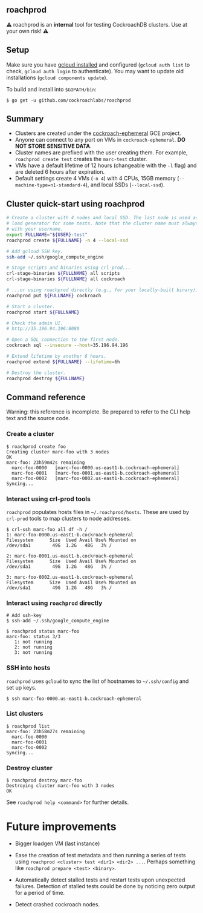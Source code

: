 ## roachprod

⚠️ roachprod is an **internal** tool for testing CockroachDB clusters. Use at
your own risk! ⚠️

## Setup

Make sure you have [gcloud installed] and configured (`gcloud auth list` to
check, `gcloud auth login` to authenticate). You may want to update old
installations (`gcloud components update`).

To build and install into `$GOPATH/bin`:

```
$ go get -u github.com/cockroachlabs/roachprod
```

## Summary

* Clusters are created under the [cockroach-ephemeral] GCE project.
* Anyone can connect to any port on VMs in `cockroach-ephemeral`.
  **DO NOT STORE SENSITIVE DATA**.
* Cluster names are prefixed with the user creating them. For example,
  `roachprod create test` creates the `marc-test` cluster.
* VMs have a default lifetime of 12 hours (changeable with the `-l` flag) and
  are deleted 6 hours after expiration.
* Default settings create 4 VMs (`-n 4`) with 4 CPUs, 15GB memory
  (`--machine-type=n1-standard-4`), and local SSDs (`--local-ssd`).

## Cluster quick-start using roachprod

```bash
# Create a cluster with 4 nodes and local SSD. The last node is used as a
# load generator for some tests. Note that the cluster name must always begin
# with your username.
export FULLNAME="${USER}-test"
roachprod create ${FULLNAME} -n 4 --local-ssd

# Add gcloud SSH key.
ssh-add ~/.ssh/google_compute_engine

# Stage scripts and binaries using crl-prod...
crl-stage-binaries ${FULLNAME} all scripts
crl-stage-binaries ${FULLNAME} all cockroach

# ...or using roachprod directly (e.g., for your locally-built binary).
roachprod put ${FULLNAME} cockroach

# Start a cluster.
roachprod start ${FULLNAME}

# Check the admin UI.
# http://35.196.94.196:8080

# Open a SQL connection to the first node.
cockroach sql --insecure --host=35.196.94.196

# Extend lifetime by another 6 hours.
roachprod extend ${FULLNAME} --lifetime=6h

# Destroy the cluster.
roachprod destroy ${FULLNAME}
```

## Command reference

Warning: this reference is incomplete. Be prepared to refer to the CLI help text
and the source code.

### Create a cluster
```
$ roachprod create foo
Creating cluster marc-foo with 3 nodes
OK
marc-foo: 23h59m42s remaining
  marc-foo-0000   [marc-foo-0000.us-east1-b.cockroach-ephemeral]
  marc-foo-0001   [marc-foo-0001.us-east1-b.cockroach-ephemeral]
  marc-foo-0002   [marc-foo-0002.us-east1-b.cockroach-ephemeral]
Syncing...
```

### Interact using crl-prod tools
`roachprod` populates hosts files in `~/.roachprod/hosts`. These are used by
`crl-prod` tools to map clusters to node addresses.

```
$ crl-ssh marc-foo all df -h /
1: marc-foo-0000.us-east1-b.cockroach-ephemeral
Filesystem      Size  Used Avail Use% Mounted on
/dev/sda1        49G  1.2G   48G   3% /

2: marc-foo-0001.us-east1-b.cockroach-ephemeral
Filesystem      Size  Used Avail Use% Mounted on
/dev/sda1        49G  1.2G   48G   3% /

3: marc-foo-0002.us-east1-b.cockroach-ephemeral
Filesystem      Size  Used Avail Use% Mounted on
/dev/sda1        49G  1.2G   48G   3% /
```

### Interact using `roachprod` directly

```
# Add ssh-key
$ ssh-add ~/.ssh/google_compute_engine

$ roachprod status marc-foo
marc-foo: status 3/3
   1: not running
   2: not running
   3: not running
```

### SSH into hosts
`roachprod` uses `gcloud` to sync the list of hostnames to `~/.ssh/config` and
set up keys.

```
$ ssh marc-foo-0000.us-east1-b.cockroach-ephemeral
```

### List clusters
```
$ roachprod list
marc-foo: 23h58m27s remaining
  marc-foo-0000
  marc-foo-0001
  marc-foo-0002
Syncing...
```

### Destroy cluster
```
$ roachprod destroy marc-foo
Destroying cluster marc-foo with 3 nodes
OK
```

See `roachprod help <command>` for further details.


# Future improvements

* Bigger loadgen VM (last instance)

* Ease the creation of test metadata and then running a series of tests
  using `roachprod <cluster> test <dir1> <dir2> ...`. Perhaps something like
  `roachprod prepare <test> <binary>`.

* Automatically detect stalled tests and restart tests upon unexpected
  failures. Detection of stalled tests could be done by noticing zero output
  for a period of time.

* Detect crashed cockroach nodes.

[cockroach-ephemeral]: https://console.cloud.google.com/home/dashboard?project=cockroach-ephemeral
[gcloud installed]: https://cloud.google.com/sdk/downloads
